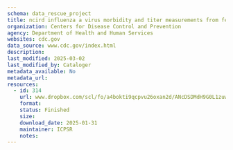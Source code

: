 ```yaml
---
schema: data_rescue_project 
title: ncird influenza a virus morbidity and titer measurements from ferrets/aggregated dataset of serially collected influenza a virus morbidity etc
organization: Centers for Disease Control and Prevention
agency: Department of Health and Human Services
websites: cdc.gov
data_source: www.cdc.gov/index.html
description: 
last_modified: 2025-03-02
last_modified_by: Cataloger
metadata_available: No
metadata_url: 
resources:
  - id: 314
    url: www.dropbox.com/scl/fo/a4bokti9qcpvu26oxan2d/ANcDSDMdH9G0L1zuwzeBJjY?rlkey=fv585idmexr21me90h6fzfzsb&dl=0
    format: 
    status: Finished
    size: 
    download_date: 2025-01-31
    maintainer: ICPSR
    notes: 
---
```

